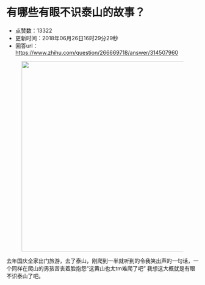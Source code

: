 # 有哪些有眼不识泰山的故事？
- 点赞数：13322
- 更新时间：2018年06月26日16时29分29秒
- 回答url：https://www.zhihu.com/question/266669718/answer/314507960
<body>
 <figure>
  <img src="https://picx.zhimg.com/50/v2-228194567a2ad3ab58838f2d25981522_720w.jpg?source=1940ef5c" data-rawwidth="500" data-rawheight="367" data-original-token="v2-228194567a2ad3ab58838f2d25981522" class="origin_image zh-lightbox-thumb" width="500" data-original="https://pica.zhimg.com/v2-228194567a2ad3ab58838f2d25981522_r.jpg?source=1940ef5c">
 </figure>
 <p data-pid="iI2LSXqO">去年国庆全家出门旅游，去了泰山，刚爬到一半就听到的令我笑出声的一句话，一个同样在爬山的男孩苦丧着脸抱怨“这黄山也太tm难爬了吧” 我想这大概就是有眼不识泰山了吧。</p>
</body>